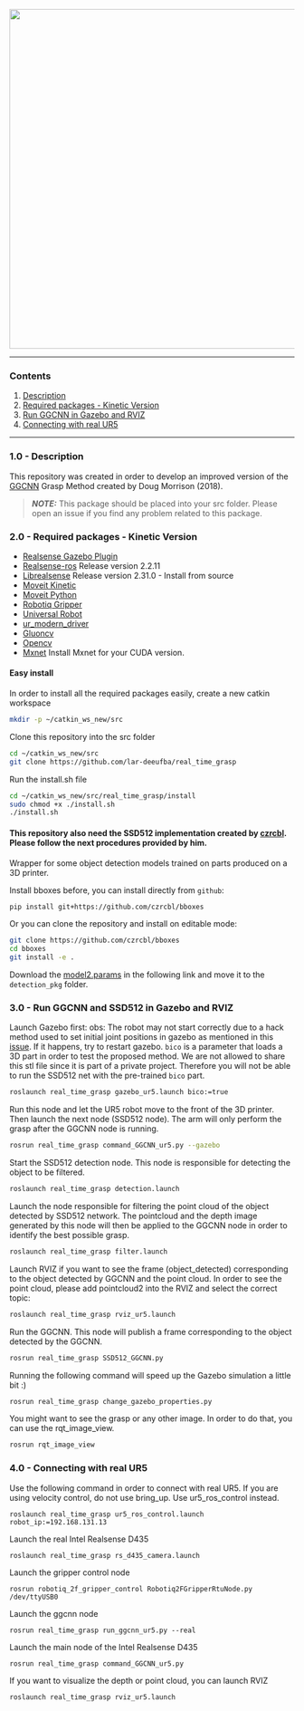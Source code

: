 <p align="center">
<img src="https://user-images.githubusercontent.com/28100951/79417266-e5be7c00-7f87-11ea-91a1-a6724834effe.png" width="600">
</p>

------------

<a id="top"></a>
### Contents
1. [Description](#1.0)
2. [Required packages - Kinetic Version](#2.0)
3. [Run GGCNN in Gazebo and RVIZ](#3.0)
4. [Connecting with real UR5](#4.0)

------------

<a name="1.0"></a>
### 1.0 - Description

This repository was created in order to develop an improved version of the [GGCNN]((https://github.com/dougsm/ggcnn_kinova_grasping)) Grasp Method created by Doug Morrison (2018).

> **_NOTE:_**  This package should be placed into your src folder. Please open an issue if you find any problem related to this package.

<a name="2.0"></a>
### 2.0 - Required packages - Kinetic Version

- [Realsense Gazebo Plugin](https://github.com/pal-robotics/realsense_gazebo_plugin)
- [Realsense-ros](https://github.com/IntelRealSense/realsense-ros) Release version 2.2.11
- [Librealsense](https://github.com/IntelRealSense/librealsense) Release version 2.31.0 - Install from source
- [Moveit Kinetic](https://moveit.ros.org/install/)
- [Moveit Python](https://github.com/mikeferguson/moveit_python)
- [Robotiq Gripper](https://github.com/crigroup/robotiq)
- [Universal Robot](https://github.com/ros-industrial/universal_robot)
- [ur_modern_driver](https://github.com/ros-industrial/ur_modern_driver)
- [Gluoncv](https://github.com/dmlc/gluon-cv)
- [Opencv](https://github.com/opencv/opencv)
- [Mxnet](https://mxnet.apache.org/) Install Mxnet for your CUDA version.

#### Easy install

In order to install all the required packages easily, create a new catkin workspace
```bash
mkdir -p ~/catkin_ws_new/src
```

Clone this repository into the src folder
```bash
cd ~/catkin_ws_new/src
git clone https://github.com/lar-deeufba/real_time_grasp
```

Run the install.sh file
```bash
cd ~/catkin_ws_new/src/real_time_grasp/install
sudo chmod +x ./install.sh
./install.sh
```

#### This repository also need the SSD512 implementation created by [czrcbl](https://github.com/czrcbl). Please follow the next procedures provided by him.

Wrapper for some object detection models trained on parts produced on a 3D printer.

Install bboxes before, you can install directly from `github`:
```bash
pip install git+https://github.com/czrcbl/bboxes
```

Or you can clone the repository and install on editable mode:
```bash
git clone https://github.com/czrcbl/bboxes
cd bboxes
git install -e .
```

Download the [model2.params](https://drive.google.com/file/d/1NamkTraRxDBBKDzN5p5D1lCBShqOHp36/view?usp=sharing) in the following link and move it to the `detection_pkg` folder.

<a name="3.0"></a>
### 3.0 - Run GGCNN and SSD512 in Gazebo and RVIZ

Launch Gazebo first:
obs: The robot may not start correctly due to a hack method used to set initial joint positions in gazebo as mentioned in this [issue](https://github.com/ros-simulation/gazebo_ros_pkgs/issues/93#). If it happens, try to restart gazebo.
`bico` is a parameter that loads a 3D part in order to test the proposed method. We are not allowed to share this stl file since it is part of a private project. Therefore you will not be able to run the SSD512 net with the pre-trained `bico` part.
```bash
roslaunch real_time_grasp gazebo_ur5.launch bico:=true
```

Run this node and let the UR5 robot move to the front of the 3D printer. Then launch the next node (SSD512 node). 
The arm will only perform the grasp after the GGCNN node is running.
```bash
rosrun real_time_grasp command_GGCNN_ur5.py --gazebo
```

Start the SSD512 detection node. This node is responsible for detecting the object to be filtered.
```bash
roslaunch real_time_grasp detection.launch
```

Launch the node responsible for filtering the point cloud of the object detected by SSD512 network. The pointcloud and the depth image generated by this node will then be applied to the GGCNN node in order to identify the best possible grasp.
```bash
roslaunch real_time_grasp filter.launch
```

Launch RVIZ if you want to see the frame (object_detected) corresponding to the object detected by GGCNN and the point cloud.
In order to see the point cloud, please add pointcloud2 into the RVIZ and select the correct topic:
```bash
roslaunch real_time_grasp rviz_ur5.launch
```

Run the GGCNN. This node will publish a frame corresponding to the object detected by the GGCNN.
```bash
rosrun real_time_grasp SSD512_GGCNN.py
```

Running the following command will speed up the Gazebo simulation a little bit :)
```bash
rosrun real_time_grasp change_gazebo_properties.py
```

You might want to see the grasp or any other image. In order to do that, you can use the rqt_image_view.
```bash
rosrun rqt_image_view
```

<a name="4.0"></a>
### 4.0 - Connecting with real UR5

Use the following command in order to connect with real UR5.
If you are using velocity control, do not use bring_up. Use ur5_ros_control instead.

```
roslaunch real_time_grasp ur5_ros_control.launch robot_ip:=192.168.131.13
```

Launch the real Intel Realsense D435
```
roslaunch real_time_grasp rs_d435_camera.launch
```

Launch the gripper control node
```
rosrun robotiq_2f_gripper_control Robotiq2FGripperRtuNode.py /dev/ttyUSB0
```

Launch the ggcnn node
```
rosrun real_time_grasp run_ggcnn_ur5.py --real
```

Launch the main node of the Intel Realsense D435
```
rosrun real_time_grasp command_GGCNN_ur5.py
```

If you want to visualize the depth or point cloud, you can launch RVIZ
```
roslaunch real_time_grasp rviz_ur5.launch
```
